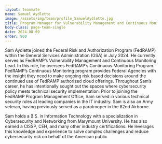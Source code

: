```yaml
---
layout: teammate
name: Samuel Aydlette
image: /assets/img/team/profile_SamuelAydlette.jpg
title: Program Manager for Vulnerability Management and Continuous Monitoring
body-class: page-team-single
date: 2024-08-09
order: 900
---
```

Sam Aydlette joined the Federal Risk and Authorization Program (FedRAMP) within the General Services Administration (GSA) in July 2024. He currently serves as FedRAMP’s Vulnerability Management and Continuous Monitoring Lead. In this role, he oversees FedRAMP’s Continuous Monitoring Program. FedRAMP’s Continuous Monitoring program provides Federal Agencies with the insight they need to make ongoing risk based decisions around the continued use of FedRAMP authorized cloud offerings. Throughout Sam’s career, he has intentionally sought out the spaces where cybersecurity policy meets technical security implementation. Prior to joining the FedRAMP Program Management Office, Sam served in various technical security roles at leading companies in the IT industry. Sam is also an Army veteran, having previously served as a paratrooper in the 82nd Airborne.

Sam holds a B.S. in Information Technology with a specialization in Cybersecurity and Networking from Marymount University. He has also earned a CISSP, CEH, and many other industry certifications. He leverages this knowledge and experience to solve complex challenges and reduce cybersecurity risk on behalf of the American public
